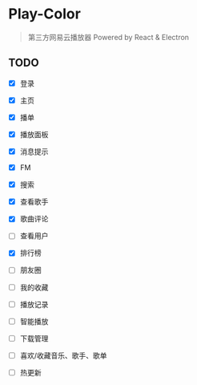 # Play-Color 
> 第三方网易云播放器 
> Powered by React & Electron

## TODO

- [x] 登录
- [x] 主页
- [x] 播单
- [x] 播放面板
- [x] 消息提示
- [x] FM
- [x] 搜索
- [x] 查看歌手
- [x] 歌曲评论
- [ ] 查看用户
- [x] 排行榜
- [ ] 朋友圈
- [ ] 我的收藏
- [ ] 播放记录
- [ ] 智能播放
- [ ] 下载管理
- [ ] 喜欢/收藏音乐、歌手、歌单
- [ ] 热更新

